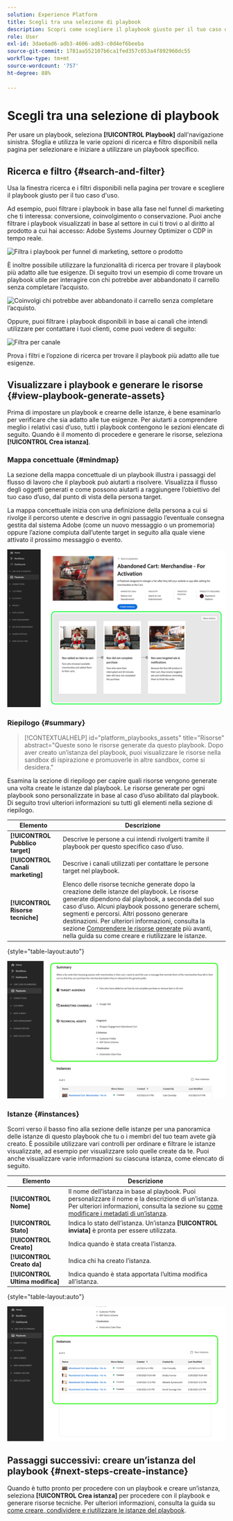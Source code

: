 ```yaml
---
solution: Experience Platform
title: Scegli tra una selezione di playbook
description: Scopri come scegliere il playbook giusto per il tuo caso d'uso Abilita i playbook.
role: User
exl-id: 3dae6ad6-adb3-4606-ad63-c0d4ef6beeba
source-git-commit: 1781aa552107b6ca1fed357c053a4f892960dc55
workflow-type: tm+mt
source-wordcount: '757'
ht-degree: 88%

---
```


# Scegli tra una selezione di playbook

Per usare un playbook, seleziona **[!UICONTROL Playbook]** dall&#39;navigazione sinistra. Sfoglia e utilizza le varie opzioni di ricerca e filtro disponibili nella pagina per selezionare e iniziare a utilizzare un playbook specifico.

## Ricerca e filtro {#search-and-filter}

Usa la finestra ricerca e i filtri disponibili nella pagina per trovare e scegliere il playbook giusto per il tuo caso d&#39;uso.

Ad esempio, puoi filtrare i playbook in base alla fase nel funnel di marketing che ti interessa: conversione, coinvolgimento o conservazione. Puoi anche filtrare i playbook visualizzati in base al settore in cui ti trovi o al diritto al prodotto a cui hai accesso: Adobe Systems Journey Optimizer o CDP in tempo reale.

![Filtra i playbook per funnel di marketing, settore o prodotto](/help/use-case-playbooks/assets/playbooks/ui-guide/filter-by-funnel-industry-product.gif)

È inoltre possibile utilizzare la funzionalità di ricerca per trovare il playbook più adatto alle tue esigenze. Di seguito trovi un esempio di come trovare un playbook utile per interagire con chi potrebbe aver abbandonato il carrello senza completare l’acquisto.

![Coinvolgi chi potrebbe aver abbandonato il carrello senza completare l’acquisto.](/help/use-case-playbooks/assets/playbooks/ui-guide/engage-abandoned-cart.gif)

Oppure, puoi filtrare i playbook disponibili in base ai canali che intendi utilizzare per contattare i tuoi clienti, come puoi vedere di seguito:

![Filtra per canale](/help/use-case-playbooks/assets/playbooks/ui-guide/channel-select-filter.gif)

Prova i filtri e l’opzione di ricerca per trovare il playbook più adatto alle tue esigenze.

## Visualizzare i playbook e generare le risorse {#view-playbook-generate-assets}

Prima di impostare un playbook e crearne delle istanze, è bene esaminarlo per verificare che sia adatto alle tue esigenze. Per aiutarti a comprendere meglio i relativi casi d’uso, tutti i playbook contengono le sezioni elencate di seguito. Quando è il momento di procedere e generare le risorse, seleziona **[!UICONTROL Crea istanza]**.

### Mappa concettuale {#mindmap}

La sezione della mappa concettuale di un playbook illustra i passaggi del flusso di lavoro che il playbook può aiutarti a risolvere. Visualizza il flusso degli oggetti generati e come possono aiutarti a raggiungere l’obiettivo del tuo caso d’uso, dal punto di vista della persona target.

La mappa concettuale inizia con una definizione della persona a cui si rivolge il percorso utente e descrive in ogni passaggio l’eventuale consegna gestita dal sistema Adobe (come un nuovo messaggio o un promemoria) oppure l’azione compiuta dall’utente target in seguito alla quale viene attivato il prossimo messaggio o evento.

![Mappa concettuale del playbook evidenziata.](/help/use-case-playbooks/assets/playbooks/ui-guide/playbook-mindmap.png)

### Riepilogo {#summary}

>[!CONTEXTUALHELP]
>id="platform_playbooks_assets"
>title="Risorse"
>abstract="Queste sono le risorse generate da questo playbook. Dopo aver creato un’istanza del playbook, puoi visualizzare le risorse nella sandbox di ispirazione e promuoverle in altre sandbox, come si desidera."

Esamina la sezione di riepilogo per capire quali risorse vengono generate una volta create le istanze dal playbook. Le risorse generate per ogni playbook sono personalizzate in base al caso d’uso abilitato dal playbook. Di seguito trovi ulteriori informazioni su tutti gli elementi nella sezione di riepilogo.

| Elemento | Descrizione |
---------|----------|
| **[!UICONTROL Pubblico target]** | Descrive le persone a cui intendi rivolgerti tramite il playbook per questo specifico caso d’uso. |
| **[!UICONTROL Canali marketing]** | Descrive i canali utilizzati per contattare le persone target nel playbook. |
| **[!UICONTROL Risorse tecniche]** | Elenco delle risorse tecniche generate dopo la creazione delle istanze del playbook. Le risorse generate dipendono dal playbook, a seconda del suo caso d’uso. Alcuni playbook possono generare schemi, segmenti e percorsi. Altri possono generare destinazioni. Per ulteriori informazioni, consulta la sezione [Comprendere le risorse generate](/help/use-case-playbooks/playbooks/create-share-reuse.md#understand-assets) più avanti, nella guida su come creare e riutilizzare le istanze. |

{style="table-layout:auto"}

![Riepilogo del playbook evidenziato](/help/use-case-playbooks/assets/playbooks/ui-guide/playbook-summary.png)

### Istanze {#instances}

Scorri verso il basso fino alla sezione delle istanze per una panoramica delle istanze di questo playbook che tu o i membri del tuo team avete già creato. È possibile utilizzare vari controlli per ordinare e filtrare le istanze visualizzate, ad esempio per visualizzare solo quelle create da te. Puoi anche visualizzare varie informazioni su ciascuna istanza, come elencato di seguito.

| Elemento | Descrizione |
|---------|----------|
| **[!UICONTROL Nome]** | Il nome dell’istanza in base al playbook. Puoi personalizzare il nome e la descrizione di un’istanza. Per ulteriori informazioni, consulta la sezione su [come modificare i metadati di un’istanza](/help/use-case-playbooks/playbooks/create-share-reuse.md#edit-instance-metadata). |
| **[!UICONTROL Stato]** | Indica lo stato dell’istanza. Un’istanza **[!UICONTROL inviata]** è pronta per essere utilizzata. |
| **[!UICONTROL Creato]** | Indica quando è stata creata l’istanza. |
| **[!UICONTROL Creato da]** | Indica chi ha creato l’istanza. |
| **[!UICONTROL Ultima modifica]** | Indica quando è stata apportata l’ultima modifica all’istanza. |

{style="table-layout:auto"}

![Istanza playbook evidenziata.](/help/use-case-playbooks/assets/playbooks/ui-guide/playbook-instances.png)

## Passaggi successivi: creare un’istanza del playbook {#next-steps-create-instance}

Quando è tutto pronto per procedere con un playbook e creare un’istanza, seleziona **[!UICONTROL Crea istanza]** per procedere con il playbook e generare risorse tecniche. Per ulteriori informazioni, consulta la guida su [come creare, condividere e riutilizzare le istanze del playbook](/help/use-case-playbooks/playbooks/create-share-reuse.md).

